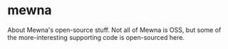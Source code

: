 # mewna
About Mewna's open-source stuff. Not all of Mewna is OSS, but some of the more-interesting supporting code is open-sourced here. 
